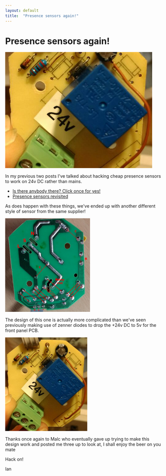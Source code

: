 ```yaml
---
layout: default
title:  "Presence sensors again!"
---
```


# Presence sensors again!

![Component side of PIR PCB marked up 24v](/assets/2017-02-28/pir3-2-473x372.png)

In my previous two posts I've talked about hacking cheap presence sensors to work on 24v DC rather than mains.

* [Is there anybody there? Click once for yes!](https://lamm.space/2015/04/14/is-there-anybody-there-click-once-for-yes/)
* [Presence sensors revisited](https://lamm.space/2016/09/10/presence-sensors-revisited/)

As does happen with these things, we've ended up with another different style of sensor from the same supplier!

![Solder side of PIR PCB with overlaid components in red](/assets/2017-02-28/pir3-pcb-273x300.png)

The design of this one is actually more complicated than we've seen previously making use of zenner diodes to drop the +24v DC to 5v for the front panel PCB.

![Component side of PIR PCB marked up 24v](/assets/2017-02-28/pir3-2-264x300.png)

Thanks once again to Malc who eventually gave up trying to make this design work and posted me three up to look at, I shall enjoy the beer on you mate

Hack on!

Ian

